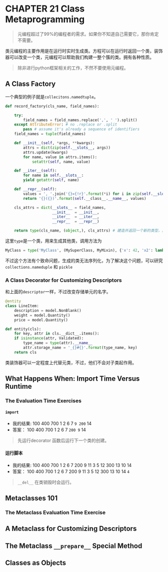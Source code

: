 # CHAPTER 21 Class Metaprogramming

> 元编程超过了99%的编程者的需求。如果你不知道自己需要它，那你肯定不需要。

类元编程的主要作用是在运行时实时生成类。方程可以在运行时返回一个类，装饰器可以改变一个类，元编程可以帮助我们构建一整个簇的类。拥有各种性质。

> 除非进行python框架相关的工作，不然不要使用元编程。

## A Class Factory

一个典型的例子就是`collecitons.namedtuple`。

```python
def record_factory(cls_name, field_names): 

    try:
        field_names = field_names.replace(',', ' ').split() 
    except AttributeError: # no .replace or .split
        pass # assume it's already a sequence of identifiers 
    field_names = tuple(field_names)

    def __init__(self, *args, **kwargs):
        attrs = dict(zip(self.__slots__, args)) 
        attrs.update(kwargs)
        for name, value in attrs.items():
            setattr(self, name, value)

    def __iter__(self):
        for name in self.__slots__:
        yield getattr(self, name)

    def __repr__(self):
        values = ', '.join('{}={!r}'.format(*i) for i in zip(self.__slots__, self)) 
        return '{}({})'.format(self.__class__.__name__, values)

    cls_attrs = dict(__slots__ = field_names,
                     __init__  = __init__,
                     __iter__  = __iter__,
                     __repr__  = __repr__)

    return type(cls_name, (object,), cls_attrs) # 建造并返回一个新的类型，其

```

这里`type`是一个类，用来生成其他类，调用方法为
```python
MyClass = type('MyClass', (MySuperClass, MyMixin), {'x': 42, 'x2': lambda self: self.x * 2})
```
不过这个方法有个致命问题，生成的类无法序列化，为了解决这个问题，可以研究`collections.nameduple` 和 `pickle`

### A Class Decorator for Customizing Descriptors

和上面的`descriptor`一样，不过改变存储单元的名字。
```python
@entity
class LineItem:
    description = model.NonBlank() 
    weight = model.Quantity() 
    price = model.Quantity()

def entity(cls):
    for key, attr in cls.__dict__.items():
    if isinstance(attr, Validated):
        type_name = type(attr).__name__
        attr.storage_name = '_{}#{}'.format(type_name, key)
    return cls
```

类装饰器可以一定程度上代替元类，不过，他们不会对子类起作用。

## What Happens When: Import Time Versus Runtime
### The Evaluation Time Exercises

#### `import` 
- 我的结果:
100 400 700 1 2 6 7 `9 200` 14
- 答案：
100 400 700 1 2 6 7 `200 9` 14

> 先运行decorator 函数后运行下一个类的创建。

#### 运行脚本
- 我的结果:
100 400 700 1 2 6 7 200 9 11 3 5 12 300 13 10 14  
- 答案：
100 400 700 1 2 6 7 200 9 11 3 5 12 300 13 10 14 `4`

> `__del__` 在类销毁时会运行。

## Metaclasses 101
### The Metaclass Evaluation Time Exercise
## A Metaclass for Customizing Descriptors
## The Metaclass `__prepare__` Special Method

## Classes as Objects
